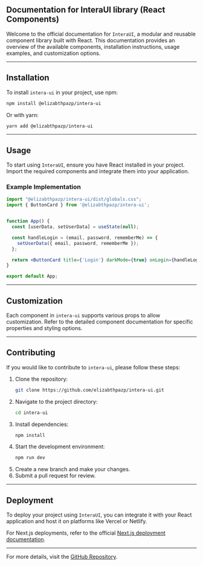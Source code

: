 ## Documentation for InteraUI library (React Components)

Welcome to the official documentation for `InteraUI`, a modular and reusable component library built with React. This documentation provides an overview of the available components, installation instructions, usage examples, and customization options.

---

## Installation

To install `intera-ui` in your project, use npm:

```bash
npm install @elizabthpazp/intera-ui
```

Or with yarn:

```bash
yarn add @elizabthpazp/intera-ui
```

---

## Usage

To start using `InteraUI`, ensure you have React installed in your project. Import the required components and integrate them into your application.

### Example Implementation

```jsx
import "@elizabthpazp/intera-ui/dist/globals.css";
import { ButtonCard } from '@elizabthpazp/intera-ui';


function App() {
  const [userData, setUserData] = useState(null);

  const handleLogin = (email, password, rememberMe) => {
    setUserData({ email, password, rememberMe }); 
  };

  return <ButtonCard title={'Login'} darkMode={true} onLogin={handleLogin}></ButtonCard>;
}

export default App;
```

---

## Customization

Each component in `intera-ui` supports various props to allow customization. Refer to the detailed component documentation for specific properties and styling options.

---

## Contributing

If you would like to contribute to `intera-ui`, please follow these steps:

1. Clone the repository:
   ```bash
   git clone https://github.com/elizabthpazp/intera-ui.git
   ```
2. Navigate to the project directory:
   ```bash
   cd intera-ui
   ```
3. Install dependencies:
   ```bash
   npm install
   ```
4. Start the development environment:
   ```bash
   npm run dev
   ```
5. Create a new branch and make your changes.
6. Submit a pull request for review.

---

## Deployment

To deploy your project using `InteraUI`, you can integrate it with your React application and host it on platforms like Vercel or Netlify.

For Next.js deployments, refer to the official [Next.js deployment documentation](https://nextjs.org/docs/deployment).

---

For more details, visit the [GitHub Repository](https://github.com/elizabthpazp/intera-ui).
